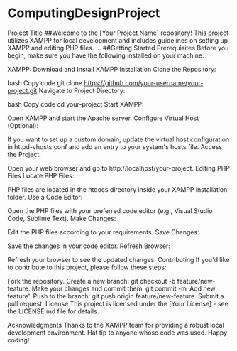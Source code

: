 # ComputingDesignProject
Project Title
##Welcome to the [Your Project Name] repository! This project utilizes XAMPP for local development and includes guidelines on setting up XAMPP and editing PHP files.
...
##Getting Started
Prerequisites
Before you begin, make sure you have the following installed on your machine:

XAMPP: Download and Install XAMPP
Installation
Clone the Repository:

bash
Copy code
git clone https://github.com/your-username/your-project.git
Navigate to Project Directory:

bash
Copy code
cd your-project
Start XAMPP:

Open XAMPP and start the Apache server.
Configure Virtual Host (Optional):

If you want to set up a custom domain, update the virtual host configuration in httpd-vhosts.conf and add an entry to your system's hosts file.
Access the Project:

Open your web browser and go to http://localhost/your-project.
Editing PHP Files
Locate PHP Files:

PHP files are located in the htdocs directory inside your XAMPP installation folder.
Use a Code Editor:

Open the PHP files with your preferred code editor (e.g., Visual Studio Code, Sublime Text).
Make Changes:

Edit the PHP files according to your requirements.
Save Changes:

Save the changes in your code editor.
Refresh Browser:

Refresh your browser to see the updated changes.
Contributing
If you'd like to contribute to this project, please follow these steps:

Fork the repository.
Create a new branch: git checkout -b feature/new-feature.
Make your changes and commit them: git commit -m 'Add new feature'.
Push to the branch: git push origin feature/new-feature.
Submit a pull request.
License
This project is licensed under the [Your License] - see the LICENSE.md file for details.

Acknowledgments
Thanks to the XAMPP team for providing a robust local development environment.
Hat tip to anyone whose code was used.
Happy coding!





